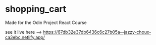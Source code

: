 # shopping_cart
Made for the Odin Project React Course

see it live here --> https://67db32e37db6436c6c27b05a--jazzy-choux-ca3ebc.netlify.app/
